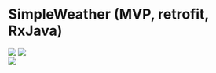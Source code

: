 # SimpleWeather (MVP, retrofit, RxJava)

![](https://i.imgur.com/UgJfSE3.png)
![](https://i.imgur.com/wHIPsV5.png)  
![](https://i.imgur.com/VnmyVj0.png)  
